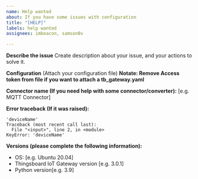 ```yaml
---
name: Help wanted
about: If you have some issues with configuration
title: "[HELP]"
labels: help wanted
assignees: imbeacon, samson0v

---
```


**Describe the issue**
Create description about your issue, and your actions to solve it.


**Configuration** (Attach your configuration file)
**Notate: Remove Access token from file if you want to attach a tb_gateway.yaml**


**Connector name (If you need help with some connector/converter):**
[e.g. MQTT Connector]


**Error traceback (If it was raised):**
```
'deviceName'
Traceback (most recent call last):
  File "<input>", line 2, in <module>
KeyError: 'deviceName'
```


**Versions (please complete the following information):**
 - OS: [e.g. Ubuntu 20.04]
 - Thingsboard IoT Gateway version [e.g. 3.0.1]
 - Python version[e.g. 3.9]
